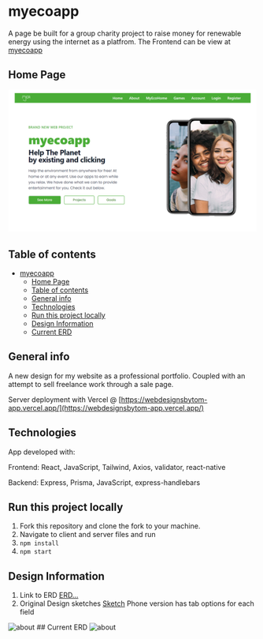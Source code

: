 # myecoapp

A page be built for a group charity project to raise money for renewable energy using the internet as a platfrom.
The Frontend can be view at [myecoapp](https://dazzling-biscuit-b01617.netlify.app/)

## Home Page

<img src='./assets/img/myeaMd.png' alt='about' />

## Table of contents

- [myecoapp](#myecoapp)
  - [Home Page](#home-page)
  - [Table of contents](#table-of-contents)
  - [General info](#general-info)
  - [Technologies](#technologies)
  - [Run this project locally](#run-this-project-locally)
  - [Design Information](#design-information)
  - [Current ERD](#current-erd)

## General info

A new design for my website as a professional portfolio. Coupled with an attempt to sell freelance work through a sale page.

Server deployment with Vercel @ [https://webdesignsbytom-app.vercel.app/](https://webdesignsbytom-app.vercel.app/)

## Technologies

App developed with:

Frontend: React, JavaScript, Tailwind, Axios, validator, react-native

Backend: Express, Prisma, JavaScript, express-handlebars

## Run this project locally

1. Fork this repository and clone the fork to your machine.
2. Navigate to client and server files and run
3. `npm install`
4. `npm start`

## Design Information

1. Link to ERD [ERD...](https://github.com/webdesignsbytom/webdesignsbytom-app/blob/main/assets/ERD-webdesignsbytom.png)
2. Original Design sketches [Sketch](https://github.com/webdesignsbytom/webdesignsbytom-app/tree/main/assets/design-sketches)
Phone version has tab options for each field
<img src='./assets/img/about_page.png' alt='about' />
## Current ERD
<img src='./assets/img/ERD-myecoapp.png' alt='about' />
